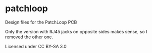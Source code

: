 # patchloop
Design files for the PatchLoop PCB

Only the version with RJ45 jacks on opposite sides makes sense, so I removed the other one.

Licensed under CC BY-SA 3.0
 

